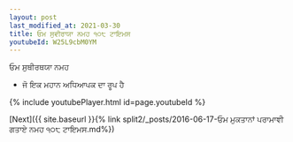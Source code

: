 ```yaml
---
layout: post
last_modified_at: 2021-03-30
title: ਓਮ ਸੁਵੀਰਾਯਾ ਨਮਹ ੧੦੮ ਟਾਇਮਸ
youtubeId: W25L9cbM0YM
---
```

 
 
 ਓਮ ਸੁਥੀਰਥਯਾ ਨਮਹ  
 
 -  ਜੋ ਇਕ ਮਹਾਨ ਅਧਿਆਪਕ ਦਾ ਰੂਪ ਹੈ 
 
  
 
  
 
 
 
 
 
 


{% include youtubePlayer.html id=page.youtubeId %}
 
[Next]({{ site.baseurl }}{% link  split2/_posts/2016-06-17-ਓਮ ਮੁਕਤਾਨਾਂ ਪਰਾਮਾਞੀ ਗਤਾਏ ਨਮਹ ੧੦੮ ਟਾਇਮਸ.md%})
 
